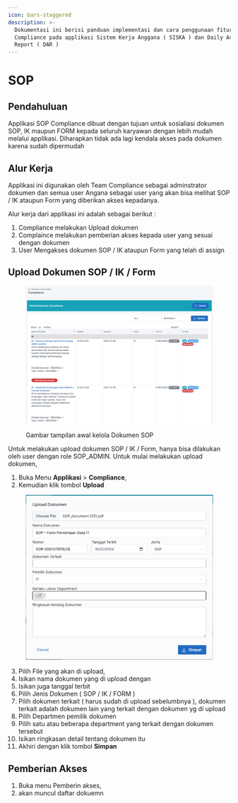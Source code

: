 ```yaml
---
icon: bars-staggered
description: >-
  Dokumentasi ini berisi panduan implementasi dan cara penggunaan fitur SOP
  Compliance pada applikasi Sistem Kerja Anggana ( SISKA ) dan Daily Activity
  Report ( DAR )
---
```


# SOP

## Pendahuluan

Applikasi SOP Compliance dibuat dengan tujuan untuk sosialiasi dokumen SOP, IK maupun FORM kepada seluruh karyawan dengan lebih mudah melalui applikasi. Diharapkan tidak ada lagi kendala akses pada dokumen karena sudah dipermudah



## Alur Kerja

Applikasi ini digunakan oleh Team Compliance sebagai adminstrator dokumen dan semua user Angana sebagai user yang akan bisa melihat SOP / IK ataupun Form yang diberikan akses kepadanya.

Alur kerja dari applikasi ini adalah sebagai berikut :&#x20;

1. Compliance melakukan Upload dokumen
2. Complaince melakukan pemberian akses kepada user yang sesuai dengan dokumen
3. User Mengakses dokumen SOP / IK ataupun Form yang telah di assign

## Upload Dokumen SOP / IK / Form

<figure><img src="../../.gitbook/assets/image (1).png" alt=""><figcaption><p>Gambar tampilan awal kelola Dokumen SOP </p></figcaption></figure>

Untuk melakukan upload dokumen SOP / IK / Form, hanya bisa dilakukan oleh user dengan role SOP\_ADMIN. Untuk mulai melakukan upload dokumen,

1. &#x20;Buka Menu **Applikasi**  > **Compliance**,
2. Kemudian klik tombol **Upload**&#x20;

<figure><img src="../../.gitbook/assets/image (1) (1).png" alt=""><figcaption></figcaption></figure>

3. Pilih File yang akan di upload,&#x20;
4. Isikan nama dokumen yang di upload dengan
5. Isikan juga tanggal terbit
6. Pilih Jenis Dokumen ( SOP / IK / FORM )
7. Pilih dokumen terkait ( harus sudah di upload sebelumbnya ), dokumen terkait adalah dokumen lain yang terkait dengan dokumen yg di upload&#x20;
8. Pilih Departmen pemilik dokumen
9. Pilih satu atau beberapa department yang terkait dengan dokumen tersebut
10. Isikan ringkasan detail tentang dokumen itu
11. Akhiri dengan klik tombol **Simpan**

## Pemberian Akses

1. Buka menu Pemberin akses,
2. akan muncul daftar dokuemn



